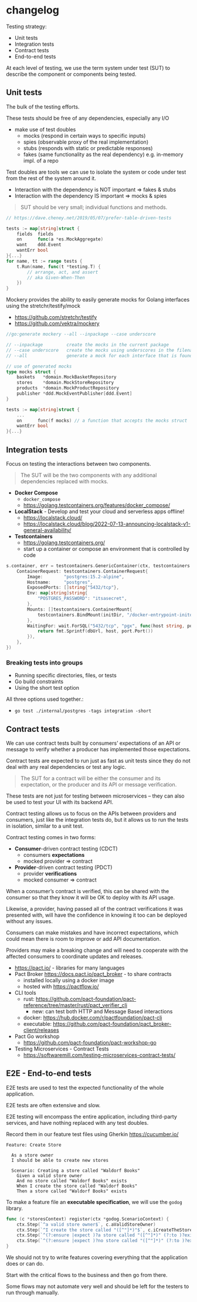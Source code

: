 # changelog

Testing strategy:
- Unit tests
- Integration tests
- Contract tests
- End-to-end tests

At each level of testing, we use the term system under test (SUT) to describe the component or components being tested.

## Unit tests

The bulk of the testing efforts.

These tests should be free of any dependencies, especially any I/O
- make use of test doubles
  - mocks (respond in certain ways to specific inputs)
  - spies (observable proxy of the real implementation)
  - stubs (responds with static or predictable responses)
  - fakes (same functionality as the real dependency) e.g. in-memory impl. of a repo

Test doubles are tools we can use to isolate the system or code under test from the rest of the system around it.

- Interaction with the dependency is NOT important => fakes & stubs
- Interaction with the dependency IS important => mocks & spies

> SUT should be very small; individual functions and methods.

```go
// https://dave.cheney.net/2019/05/07/prefer-table-driven-tests

tests := map[string]struct {
	fields  fields
	on      func(a *es.MockAggregate)
	want    ddd.Event
	wantErr bool
}{...}
for name, tt := range tests {
    t.Run(name, func(t *testing.T) {
        // arrange, act, and assert
        // aka Given-When-Then
    })
}
```

Mockery provides the ability to easily generate mocks for Golang interfaces using the stretchr/testify/mock
- https://github.com/stretchr/testify
- https://github.com/vektra/mockery

```go
//go:generate mockery --all --inpackage --case underscore

// --inpackage         create the mocks in the current package
// --case underscore   create the mocks using underscores in the filename
// --all               generate a mock for each interface that is found in dir and sub-dirs

// use of generated mocks
type mocks struct {
    baskets   *domain.MockBasketRepository
    stores    *domain.MockStoreRepository
    products  *domain.MockProductRepository
    publisher *ddd.MockEventPublisher[ddd.Event]
}

tests := map[string]struct {
    ...
    on      func(f mocks) // a function that accepts the mocks struct
    wantErr bool
}{...}

```

## Integration tests

Focus on testing the interactions between two components.

> The SUT will be the two components with any additional dependencies replaced with mocks.

- **Docker Compose**
  - `docker_compose`
  - https://golang.testcontainers.org/features/docker_compose/
- **LocalStack** - Develop and test your cloud and serverless apps offline!
  - https://localstack.cloud/
  - https://localstack.cloud/blog/2022-07-13-announcing-localstack-v1-general-availability/
- **Testcontainers**
  - https://golang.testcontainers.org/
  - start up a container or compose an environment that is controlled by code

```go
s.container, err = testcontainers.GenericContainer(ctx, testcontainers.GenericContainerRequest{
    ContainerRequest: testcontainers.ContainerRequest{
        Image:        "postgres:15.2-alpine",
        Hostname:     "postgres",
        ExposedPorts: []string{"5432/tcp"},
        Env: map[string]string{
            "POSTGRES_PASSWORD": "itsasecret",
        },
        Mounts: []testcontainers.ContainerMount{
            testcontainers.BindMount(initDir, "/docker-entrypoint-initdb.d"),
        },
        WaitingFor: wait.ForSQL("5432/tcp", "pgx", func(host string, port nat.Port) string {
            return fmt.Sprintf(dbUrl, host, port.Port())
        }),
    },
})
```

### Breaking tests into groups

- Running specific directories, files, or tests
- Go build constraints
- Using the short test option

All three options used together.:
- `go test ./internal/postgres -tags integration -short`

## Contract tests

We can use contract tests built by consumers’ expectations of an API or message
to verify whether a producer has implemented those expectations.

Contract tests are expected to run just as fast as unit tests since they do not deal with any real dependencies or test any logic.

> The SUT for a contract will be either the consumer and its expectation,
> or the producer and its API or message verification.

These tests are not just for testing between microservices – they can also be used to test your UI with its
backend API.

Contract testing allows us to focus on the APIs between providers and consumers, just like the integration tests do,
but it allows us to run the tests in isolation, similar to a unit test.

Contract testing comes in two forms:
- **Consumer**-driven contract testing (CDCT)
  - consumers **expectations**
  - mocked provider => contract
- **Provider**-driven contract testing (PDCT)
  - provider **verifications**
  - mocked consumer => contract


When a consumer’s contract is verified,
this can be shared with the consumer so that they know it will be OK to deploy with its API usage.

Likewise, a provider, having passed all of the contract verifications it was presented with,
will have the confidence in knowing it too can be deployed without any issues.

Consumers can make mistakes and have incorrect expectations, which could mean there is room to improve or add API documentation.

Providers may make a breaking change and will need to cooperate with the affected consumers to coordinate updates and releases.

- https://pact.io/ - libraries for many languages
- Pact Broker https://docs.pact.io/pact_broker - to share contracts
  - installed locally using a docker image
  - hosted with https://pactflow.io/
- CLI tools
  - rust: https://github.com/pact-foundation/pact-reference/tree/master/rust/pact_verifier_cli
    - new: can test both HTTP and Message Based interactions
  - docker: https://hub.docker.com/r/pactfoundation/pact-cli
  - executable: https://github.com/pact-foundation/pact_broker-client/releases
- Pact Go workshop
  - https://github.com/pact-foundation/pact-workshop-go
- Testing Microservices - Contract Tests
  - https://softwaremill.com/testing-microservices-contract-tests/

## E2E - End-to-end tests

E2E tests are used to test the expected functionality of the whole application.

E2E tests are often extensive and slow.

E2E testing will encompass the entire application,
including third-party services,
and have nothing replaced with any test doubles.

Record them in our feature test files using Gherkin https://cucumber.io/

```feature
Feature: Create Store

  As a store owner
  I should be able to create new stores

  Scenario: Creating a store called "Waldorf Books"
    Given a valid store owner
    And no store called "Waldorf Books" exists
    When I create the store called "Waldorf Books"
    Then a store called "Waldorf Books" exists
```

To make a feature file an **executable specification**, we will use the `godog` library.

```go
func (c *storesContext) register(ctx *godog.ScenarioContext) {
	ctx.Step(`^a valid store owner$`, c.aValidStoreOwner)
	ctx.Step(`^I create the store called "([^"]*)"$`, c.iCreateTheStoreCalled)
	ctx.Step(`^(?:ensure |expect )?a store called "([^"]*)" (?:to )?exists?$`, c.expectAStoreCalledToExist)
	ctx.Step(`^(?:ensure |expect )?no store called "([^"]*)" (?:to )?exists?$`, c.expectNoStoreCalledToExist)
}
```

We should not try to write features covering everything that the application does or can do.

Start with the critical flows to the business and then go from there.

Some flows may not automate very well and should be left for the testers to run through manually.
